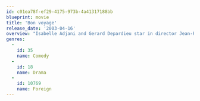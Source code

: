 ```yaml
---
id: c01ea78f-ef29-4175-973b-4a41317188bb
blueprint: movie
title: 'Bon voyage'
release_date: '2003-04-16'
overview: "Isabelle Adjani and Gerard Depardieu star in director Jean-Paul Rappenau's amusing farce set on the eve of World War II, which follows the intersecting lives of four Parisians as they cope with the impending invasion of their city by German forces. As the French government braces for impact, the lives of a young writer, a vain movie star, a French politician and a young scientist are examined as they attempt to deal with war and evade German spies."
genres:
  -
    id: 35
    name: Comedy
  -
    id: 18
    name: Drama
  -
    id: 10769
    name: Foreign
---
```

